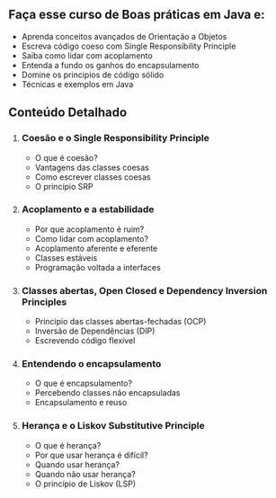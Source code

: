 ## Faça esse curso de Boas práticas em Java e:

*   Aprenda conceitos avançados de Orientação a Objetos
*   Escreva código coeso com Single Responsibility Principle
*   Saiba como lidar com acoplamento
*   Entenda a fundo os ganhos do encapsulamento
*   Domine os principios de código sólido
*   Técnicas e exemplos em Java

## Conteúdo Detalhado

1.  ### Coesão e o Single Responsibility Principle

    *   O que é coesão?
    *   Vantagens das classes coesas
    *   Como escrever classes coesas
    *   O princípio SRP
2.  ### Acoplamento e a estabilidade

    *   Por que acoplamento é ruim?
    *   Como lidar com acoplamento?
    *   Acoplamento aferente e eferente
    *   Classes estáveis
    *   Programação voltada a interfaces
3.  ### Classes abertas, Open Closed e Dependency Inversion Principles

    *   Princípio das classes abertas-fechadas (OCP)
    *   Inversão de Dependências (DIP)
    *   Escrevendo código flexível
4.  ### Entendendo o encapsulamento

    *   O que é encapsulamento?
    *   Percebendo classes não encapsuladas
    *   Encapsulamento e reuso
5.  ### Herança e o Liskov Substitutive Principle

    *   O que é herança?
    *   Por que usar herança é difícil?
    *   Quando usar herança?
    *   Quando não usar herança?
    *   O princípio de Liskov (LSP)
